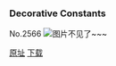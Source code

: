 ### Decorative Constants
No.2566
![图片不见了~~~](https://imgs.xkcd.com/comics/decorative_constants.png)

[原址](https://xkcd.com//2566) [下载](https://imgs.xkcd.com/comics/decorative_constants.png)

